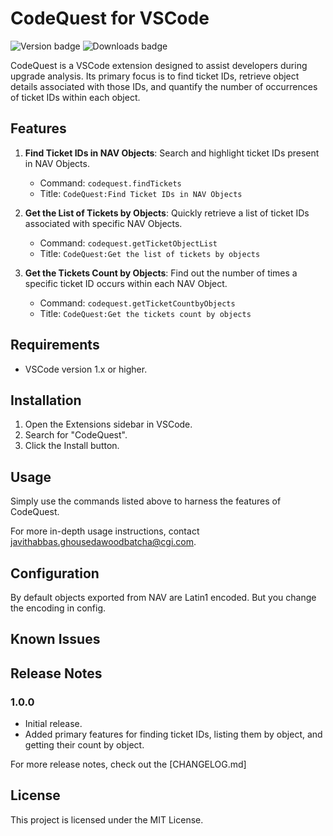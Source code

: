 # CodeQuest for VSCode

![Version badge](https://img.shields.io/badge/version-1.0.0-blue)
![Downloads badge](https://img.shields.io/badge/downloads-1k-brightgreen)

CodeQuest is a VSCode extension designed to assist developers during upgrade analysis. Its primary focus is to find ticket IDs, retrieve object details associated with those IDs, and quantify the number of occurrences of ticket IDs within each object.

## Features

1. **Find Ticket IDs in NAV Objects**: Search and highlight ticket IDs present in NAV Objects.
   
   - Command: `codequest.findTickets`
   - Title: `CodeQuest:Find Ticket IDs in NAV Objects`   

2. **Get the List of Tickets by Objects**: Quickly retrieve a list of ticket IDs associated with specific NAV Objects.

   - Command: `codequest.getTicketObjectList`
   - Title: `CodeQuest:Get the list of tickets by objects`   

3. **Get the Tickets Count by Objects**: Find out the number of times a specific ticket ID occurs within each NAV Object.

   - Command: `codequest.getTicketCountbyObjects`
   - Title: `CodeQuest:Get the tickets count by objects`   

## Requirements

- VSCode version 1.x or higher.

## Installation

1. Open the Extensions sidebar in VSCode.
2. Search for "CodeQuest".
3. Click the Install button.

## Usage

Simply use the commands listed above to harness the features of CodeQuest. 

For more in-depth usage instructions, contact javithabbas.ghousedawoodbatcha@cgi.com.

## Configuration

By default objects exported from NAV are Latin1 encoded. But you change the encoding in config.

## Known Issues



## Release Notes

### 1.0.0

- Initial release.
- Added primary features for finding ticket IDs, listing them by object, and getting their count by object.

For more release notes, check out the [CHANGELOG.md]

## License

This project is licensed under the MIT License. 
